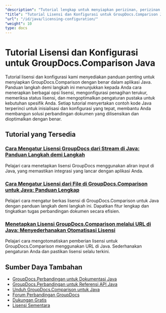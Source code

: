 ```yaml
---
"description": "Tutorial lengkap untuk menyiapkan perizinan, perizinan terukur, dan mengonfigurasi GroupDocs.Comparison untuk Java."
"title": "Tutorial Lisensi dan Konfigurasi untuk GroupDocs.Comparison Java"
"url": "/id/java/licensing-configuration/"
"weight": 10
type: docs
---
```

# Tutorial Lisensi dan Konfigurasi untuk GroupDocs.Comparison Java

Tutorial lisensi dan konfigurasi kami menyediakan panduan penting untuk menyiapkan GroupDocs.Comparison dengan benar dalam aplikasi Java. Panduan langkah demi langkah ini menunjukkan kepada Anda cara menerapkan berbagai opsi lisensi, mengonfigurasi penagihan terukur, memeriksa status lisensi, dan mengoptimalkan pengaturan pustaka untuk kebutuhan spesifik Anda. Setiap tutorial menyertakan contoh kode Java terperinci untuk inisialisasi dan konfigurasi yang tepat, membantu Anda membangun solusi perbandingan dokumen yang dilisensikan dan dioptimalkan dengan benar.

## Tutorial yang Tersedia

### [Cara Mengatur Lisensi GroupDocs dari Stream di Java: Panduan Langkah demi Langkah](./set-groupdocs-license-stream-java-guide/)
Pelajari cara menetapkan lisensi GroupDocs menggunakan aliran input di Java, yang memastikan integrasi yang lancar dengan aplikasi Anda.

### [Cara Mengatur Lisensi dari File di GroupDocs.Comparison untuk Java: Panduan Lengkap](./groupdocs-comparison-license-setup-java/)
Pelajari cara mengatur berkas lisensi di GroupDocs.Comparison untuk Java dengan panduan langkah demi langkah ini. Dapatkan fitur lengkap dan tingkatkan tugas perbandingan dokumen secara efisien.

### [Menetapkan Lisensi GroupDocs.Comparison melalui URL di Java: Menyederhanakan Otomatisasi Lisensi](./set-groupdocs-comparison-license-url-java/)
Pelajari cara mengotomatiskan pemberian lisensi untuk GroupDocs.Comparison menggunakan URL di Java. Sederhanakan pengaturan Anda dan pastikan lisensi selalu terkini.

## Sumber Daya Tambahan

- [GroupDocs.Perbandingan untuk Dokumentasi Java](https://docs.groupdocs.com/comparison/java/)
- [GroupDocs.Perbandingan untuk Referensi API Java](https://reference.groupdocs.com/comparison/java/)
- [Unduh GroupDocs.Comparison untuk Java](https://releases.groupdocs.com/comparison/java/)
- [Forum Perbandingan GroupDocs](https://forum.groupdocs.com/c/comparison)
- [Dukungan Gratis](https://forum.groupdocs.com/)
- [Lisensi Sementara](https://purchase.groupdocs.com/temporary-license/)